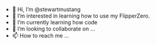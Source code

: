 - 👋 Hi, I’m @stewartmustang
- 👀 I’m interested in learning how to use my FlipperZero.
- 🌱 I’m currently learning how code
- 💞️ I’m looking to collaborate on ...
- 📫 How to reach me ...

<!---
stewartmustang/stewartmustang is a ✨ special ✨ repository because its `README.md` (this file) appears on your GitHub profile.
You can click the Preview link to take a look at your changes.
--->
